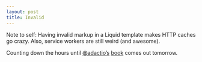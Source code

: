```yaml
---
layout: post
title: Invalid
---
```

Note to self: Having invalid markup in a Liquid template makes HTTP caches go crazy. Also, service workers are still weird (and awesome).

Counting down the hours until [@adactio&#8217;s][] [book][] comes out tomorrow.

[@adactio&#8217;s]: https://twitter.com/adactio

[book]: https://abookapart.com/products/going-offline
